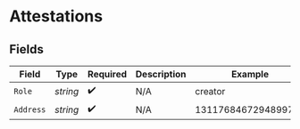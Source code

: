 # Attestations


## Fields

| Field               | Type                | Required            | Description         | Example             |
| ------------------- | ------------------- | ------------------- | ------------------- | ------------------- |
| `Role`              | *string*            | :heavy_check_mark:  | N/A                 | creator             |
| `Address`           | *string*            | :heavy_check_mark:  | N/A                 | 1311768467294899700 |